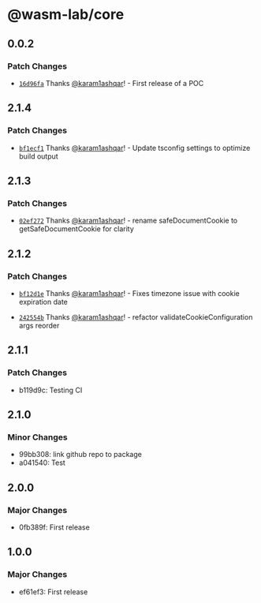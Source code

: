 # @wasm-lab/core

## 0.0.2

### Patch Changes

- [`16d96fa`](https://github.com/wasm-lab/cookies/commit/16d96fa4ed7a9ee1981cf5c0e5e79e6577d8de56) Thanks [@karam1ashqar](https://github.com/karam1ashqar)! - First release of a POC

## 2.1.4

### Patch Changes

- [`bf1ecf1`](https://github.com/wasm-lab/cookies/commit/bf1ecf10669a121db7200a1ffc1cf33f0a4453eb) Thanks [@karam1ashqar](https://github.com/karam1ashqar)! - Update tsconfig settings to optimize build output

## 2.1.3

### Patch Changes

- [`02ef272`](https://github.com/wasm-lab/cookies/commit/02ef27268c7ca3c2e58c11c11050b9f451e7dd8d) Thanks [@karam1ashqar](https://github.com/karam1ashqar)! - rename safeDocumentCookie to getSafeDocumentCookie for clarity

## 2.1.2

### Patch Changes

- [`bf12d1e`](https://github.com/wasm-lab/cookies/commit/bf12d1ecd1394968360e9329e2d85266dfb99ffd) Thanks [@karam1ashqar](https://github.com/karam1ashqar)! - Fixes timezone issue with cookie expiration date

- [`242554b`](https://github.com/wasm-lab/cookies/commit/242554bf45122b32240e27ae401241d11be1a5f4) Thanks [@karam1ashqar](https://github.com/karam1ashqar)! - refactor validateCookieConfiguration args reorder

## 2.1.1

### Patch Changes

- b119d9c: Testing CI

## 2.1.0

### Minor Changes

- 99bb308: link github repo to package
- a041540: Test

## 2.0.0

### Major Changes

- 0fb389f: First release

## 1.0.0

### Major Changes

- ef61ef3: First release
